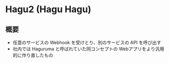# Hagu2 (Hagu Hagu)

## 概要

- 任意のサービスの Webhook を受けとり、別のサービスの API を呼び出す
- 社内では Haguruma と呼ばれていた同コンセプトの Webアプリをより汎用的に作り直したもの

